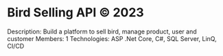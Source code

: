 # Bird Selling API © 2023
Description:
Build a platform to sell bird, manage product, user and customer
Members: 1
Technologies: ASP .Net Core, C#, SQL Server, LinQ, CI/CD
